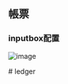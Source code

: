 ## 帳票  
### inputbox配置  
![image](https://github.com/comtaken/ledger/assets/65578523/a54fdc20-9d2d-4015-9646-1513cf2fb429)

#   l e d g e r  
 